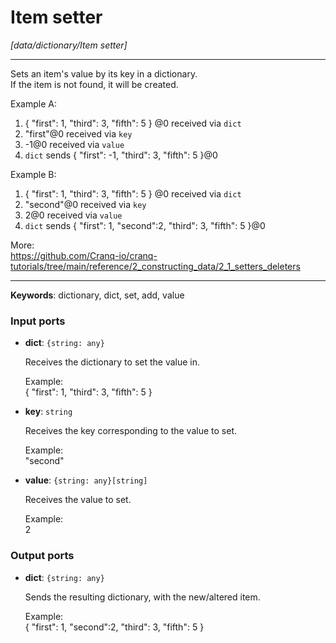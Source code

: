 # Item setter

_[data/dictionary/Item setter]_

---

Sets an item's value by its key in a dictionary.  
If the item is not found, it will be created.  
  
Example A:  
1. { "first": 1, "third": 3, "fifth": 5 } @0 received via `dict`  
2. "first"@0 received via `key`  
3. -1@0 received via `value`  
4. `dict` sends { "first": -1, "third": 3, "fifth": 5 }@0  
  
Example B:  
1. { "first": 1, "third": 3, "fifth": 5 } @0 received via `dict`  
2. "second"@0 received via `key`  
3. 2@0 received via `value`  
4. `dict` sends { "first": 1, "second":2, "third": 3, "fifth": 5 }@0  
  
More:  
https://github.com/Cranq-io/cranq-tutorials/tree/main/reference/2_constructing_data/2_1_setters_deleters  

---

__Keywords__: dictionary, dict, set, add, value

### Input ports

* __dict__: ` {string: any} `


    Receives the dictionary to set the value in.  
      
    Example:  
    { "first": 1, "third": 3, "fifth": 5 }  


* __key__: ` string `


    Receives the key corresponding to the value to set.  
      
    Example:  
    "second"  


* __value__: ` {string: any}[string] `


    Receives the value to set.  
      
    Example:  
    2  

### Output ports

* __dict__: ` {string: any} `


    Sends the resulting dictionary, with the new/altered item.  
      
    Example:  
    { "first": 1, "second":2, "third": 3, "fifth": 5 }  

